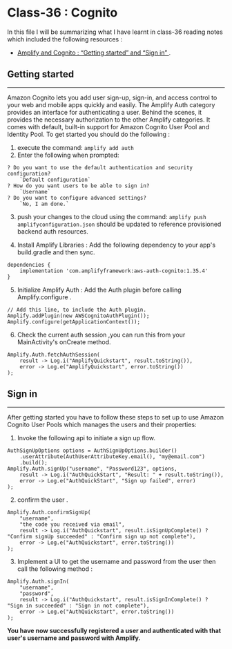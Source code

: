 # Class-36 : Cognito


In this file I will be summarizing what I have learnt in class-36 reading notes which included the following resources :
- [Amplify and Cognito  : “Getting started” and “Sign in” ](https://docs.amplify.aws/lib/auth/getting-started/q/platform/android/).

## Getting started
***
Amazon Cognito lets you add user sign-up, sign-in, and access control to your web and mobile apps quickly and easily.
The Amplify Auth category provides an interface for authenticating a user. Behind the scenes, it provides the necessary authorization to the other Amplify categories. It comes with default, built-in support for Amazon Cognito User Pool and Identity Pool.
To get started you should do the following : 
1. execute the command: `amplify add auth`
2. Enter the following when prompted:
````
? Do you want to use the default authentication and security configuration?
    `Default configuration`
? How do you want users to be able to sign in?
    `Username`
? Do you want to configure advanced settings?
    `No, I am done.`
````
3.  push your changes to the cloud using the command: `amplify push`  
`amplifyconfiguration.json` should be updated to reference provisioned backend auth resources.

4. Install Amplify Libraries : Add the following dependency to your app's build.gradle and then sync.
````
dependencies {
    implementation 'com.amplifyframework:aws-auth-cognito:1.35.4'
}
````

5. Initialize Amplify Auth : Add the Auth plugin before calling Amplify.configure .
````
// Add this line, to include the Auth plugin.
Amplify.addPlugin(new AWSCognitoAuthPlugin());
Amplify.configure(getApplicationContext());
````
6. Check the current auth session ,you can run this from your MainActivity's onCreate method.
````
Amplify.Auth.fetchAuthSession(
    result -> Log.i("AmplifyQuickstart", result.toString()),
    error -> Log.e("AmplifyQuickstart", error.toString())
);
````



## Sign in
***
After getting started you have to follow these steps to set up to use Amazon Cognito User Pools which manages the users and their properties: 
1.  Invoke the following api to initiate a sign up flow.
````
AuthSignUpOptions options = AuthSignUpOptions.builder()
    .userAttribute(AuthUserAttributeKey.email(), "my@email.com")
    .build();
Amplify.Auth.signUp("username", "Password123", options,
    result -> Log.i("AuthQuickStart", "Result: " + result.toString()),
    error -> Log.e("AuthQuickStart", "Sign up failed", error)
);
````

2.  confirm the user .
````
Amplify.Auth.confirmSignUp(
    "username",
    "the code you received via email",
    result -> Log.i("AuthQuickstart", result.isSignUpComplete() ? "Confirm signUp succeeded" : "Confirm sign up not complete"),
    error -> Log.e("AuthQuickstart", error.toString())
);
````
3. Implement a UI to get the username and password from the user then call the following method :
````
Amplify.Auth.signIn(
    "username",
    "password",
    result -> Log.i("AuthQuickstart", result.isSignInComplete() ? "Sign in succeeded" : "Sign in not complete"),
    error -> Log.e("AuthQuickstart", error.toString())
);
````
**You have now successfully registered a user and authenticated with that user's username and password with Amplify.**